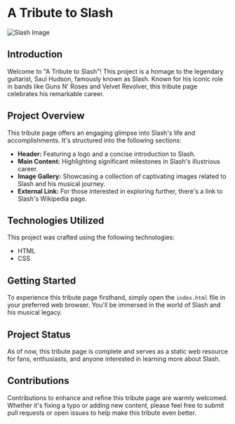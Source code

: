 # A Tribute to Slash

![Slash Image]([https://images-wixmp-ed30a86b8c4ca887773594c2.wixmp.com/f/6a87476a-2763-4dd3-94a9-82446b9b1e55/d4yjh1n-837e610f-6692-4ceb-aa68-ccd04abf9ac1.jpg](https://i.pinimg.com/originals/e8/87/86/e887865c219aba1e8a5306b5f0c23aa4.jpg))

## Introduction

Welcome to "A Tribute to Slash"! This project is a homage to the legendary guitarist, Saul Hudson, famously known as Slash. Known for his iconic role in bands like Guns N' Roses and Velvet Revolver, this tribute page celebrates his remarkable career.

## Project Overview

This tribute page offers an engaging glimpse into Slash's life and accomplishments. It's structured into the following sections:

- **Header:** Featuring a logo and a concise introduction to Slash.
- **Main Content:** Highlighting significant milestones in Slash's illustrious career.
- **Image Gallery:** Showcasing a collection of captivating images related to Slash and his musical journey.
- **External Link:** For those interested in exploring further, there's a link to Slash's Wikipedia page.

## Technologies Utilized

This project was crafted using the following technologies:

- HTML
- CSS

## Getting Started

To experience this tribute page firsthand, simply open the `index.html` file in your preferred web browser. You'll be immersed in the world of Slash and his musical legacy.

## Project Status

As of now, this tribute page is complete and serves as a static web resource for fans, enthusiasts, and anyone interested in learning more about Slash.

## Contributions

Contributions to enhance and refine this tribute page are warmly welcomed. Whether it's fixing a typo or adding new content, please feel free to submit pull requests or open issues to help make this tribute even better.

